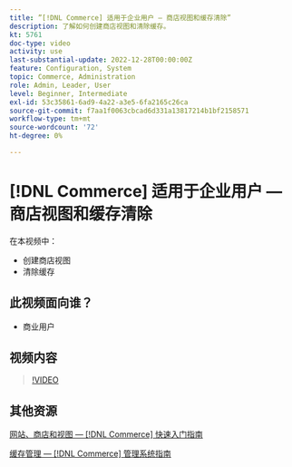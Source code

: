```yaml
---
title: ”[!DNL Commerce] 适用于企业用户 — 商店视图和缓存清除”
description: 了解如何创建商店视图和清除缓存。
kt: 5761
doc-type: video
activity: use
last-substantial-update: 2022-12-28T00:00:00Z
feature: Configuration, System
topic: Commerce, Administration
role: Admin, Leader, User
level: Beginner, Intermediate
exl-id: 53c35861-6ad9-4a22-a3e5-6fa2165c26ca
source-git-commit: f7aa1f0063cbcad6d331a13817214b1bf2158571
workflow-type: tm+mt
source-wordcount: '72'
ht-degree: 0%

---
```


# [!DNL Commerce] 适用于企业用户 — 商店视图和缓存清除

在本视频中：

- 创建商店视图
- 清除缓存

## 此视频面向谁？

- 商业用户

## 视频内容

>[!VIDEO](https://video.tv.adobe.com/v/35946?quality=12&learn=on)

## 其他资源

[网站、商店和视图 —  [!DNL Commerce] 快速入门指南](https://experienceleague.adobe.com/docs/commerce-admin/start/setup/websites-stores-views.html)

[缓存管理 —  [!DNL Commerce] 管理系统指南](https://experienceleague.adobe.com/docs/commerce-admin/systems/tools/cache-management.html)
